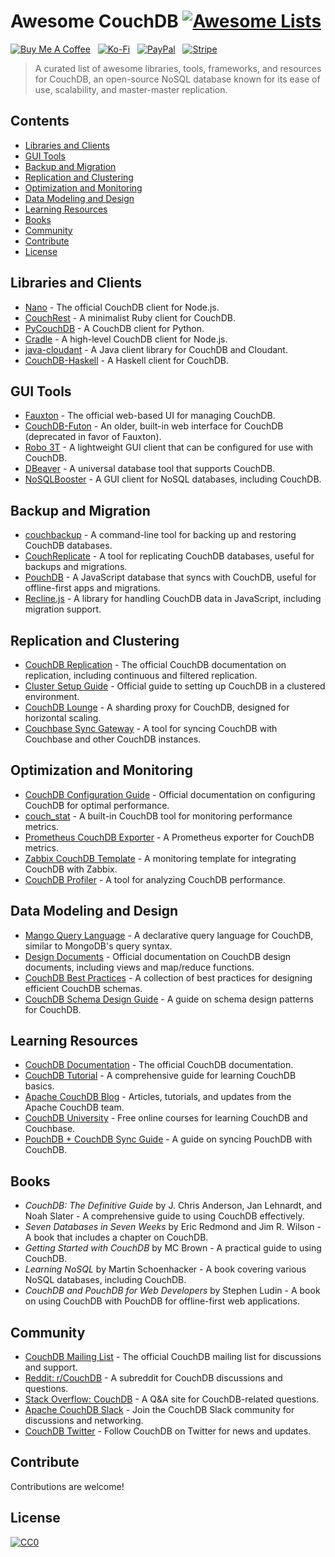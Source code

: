 # Awesome CouchDB [![Awesome Lists](https://srv-cdn.himpfen.io/badges/awesome-lists/awesomelists-flat.svg)](https://github.com/awesomelistsio/awesome)

[![Buy Me A Coffee](https://srv-cdn.himpfen.io/badges/buymeacoffee/buymeacoffee-flat.svg)](https://tinyurl.com/2h9aktmd) &nbsp; [![Ko-Fi](https://srv-cdn.himpfen.io/badges/kofi/kofi-flat.svg)](https://tinyurl.com/d4xnrptz) &nbsp; [![PayPal](https://srv-cdn.himpfen.io/badges/paypal/paypal-flat.svg)](https://tinyurl.com/mr22naua) &nbsp; [![Stripe](https://srv-cdn.himpfen.io/badges/stripe/stripe-flat.svg)](https://tinyurl.com/e8ymxdw3)

> A curated list of awesome libraries, tools, frameworks, and resources for CouchDB, an open-source NoSQL database known for its ease of use, scalability, and master-master replication.

## Contents

- [Libraries and Clients](#libraries-and-clients)
- [GUI Tools](#gui-tools)
- [Backup and Migration](#backup-and-migration)
- [Replication and Clustering](#replication-and-clustering)
- [Optimization and Monitoring](#optimization-and-monitoring)
- [Data Modeling and Design](#data-modeling-and-design)
- [Learning Resources](#learning-resources)
- [Books](#books)
- [Community](#community)
- [Contribute](#contribute)
- [License](#license)

## Libraries and Clients

- [Nano](https://github.com/apache/couchdb-nano) - The official CouchDB client for Node.js.
- [CouchRest](https://github.com/couchrest/couchrest) - A minimalist Ruby client for CouchDB.
- [PyCouchDB](https://github.com/histrio/pycouchdb) - A CouchDB client for Python.
- [Cradle](https://github.com/flatiron/cradle) - A high-level CouchDB client for Node.js.
- [java-cloudant](https://github.com/cloudant/java-cloudant) - A Java client library for CouchDB and Cloudant.
- [CouchDB-Haskell](https://github.com/jdreaver/couchdb-haskell) - A Haskell client for CouchDB.

## GUI Tools

- [Fauxton](https://couchdb.apache.org/fauxton-visual-guide/index.html) - The official web-based UI for managing CouchDB.
- [CouchDB-Futon](https://docs.couchdb.org/en/stable/api/server/common.html#futon) - An older, built-in web interface for CouchDB (deprecated in favor of Fauxton).
- [Robo 3T](https://robomongo.org/) - A lightweight GUI client that can be configured for use with CouchDB.
- [DBeaver](https://dbeaver.io/) - A universal database tool that supports CouchDB.
- [NoSQLBooster](https://nosqlbooster.com/) - A GUI client for NoSQL databases, including CouchDB.

## Backup and Migration

- [couchbackup](https://github.com/cloudant/couchbackup) - A command-line tool for backing up and restoring CouchDB databases.
- [CouchReplicate](https://github.com/glynnbird/couchreplicate) - A tool for replicating CouchDB databases, useful for backups and migrations.
- [PouchDB](https://pouchdb.com/) - A JavaScript database that syncs with CouchDB, useful for offline-first apps and migrations.
- [Recline.js](https://github.com/okfn/recline) - A library for handling CouchDB data in JavaScript, including migration support.

## Replication and Clustering

- [CouchDB Replication](https://docs.couchdb.org/en/stable/replication/protocol.html) - The official CouchDB documentation on replication, including continuous and filtered replication.
- [Cluster Setup Guide](https://docs.couchdb.org/en/stable/setup/cluster.html) - Official guide to setting up CouchDB in a clustered environment.
- [CouchDB Lounge](https://github.com/cloudant-labs/couchdb-lounge) - A sharding proxy for CouchDB, designed for horizontal scaling.
- [Couchbase Sync Gateway](https://www.couchbase.com/products/sync-gateway) - A tool for syncing CouchDB with Couchbase and other CouchDB instances.

## Optimization and Monitoring

- [CouchDB Configuration Guide](https://docs.couchdb.org/en/stable/config/index.html) - Official documentation on configuring CouchDB for optimal performance.
- [couch_stat](https://docs.couchdb.org/en/stable/api/server/common.html#get--_stats) - A built-in CouchDB tool for monitoring performance metrics.
- [Prometheus CouchDB Exporter](https://github.com/gesellix/couchdb-prometheus-exporter) - A Prometheus exporter for CouchDB metrics.
- [Zabbix CouchDB Template](https://www.zabbix.com/integrations/couchdb) - A monitoring template for integrating CouchDB with Zabbix.
- [CouchDB Profiler](https://github.com/apache/couchdb-profiler) - A tool for analyzing CouchDB performance.

## Data Modeling and Design

- [Mango Query Language](https://docs.couchdb.org/en/stable/api/database/find.html) - A declarative query language for CouchDB, similar to MongoDB's query syntax.
- [Design Documents](https://docs.couchdb.org/en/stable/ddocs/index.html) - Official documentation on CouchDB design documents, including views and map/reduce functions.
- [CouchDB Best Practices](https://www.cloudant.com/product/cloudant-best-practices/) - A collection of best practices for designing efficient CouchDB schemas.
- [CouchDB Schema Design Guide](https://developer.ibm.com/articles/cl-cloudant-schema/) - A guide on schema design patterns for CouchDB.

## Learning Resources

- [CouchDB Documentation](https://docs.couchdb.org/en/stable/) - The official CouchDB documentation.
- [CouchDB Tutorial](https://www.tutorialspoint.com/couchdb/index.htm) - A comprehensive guide for learning CouchDB basics.
- [Apache CouchDB Blog](https://blog.couchdb.org/) - Articles, tutorials, and updates from the Apache CouchDB team.
- [CouchDB University](https://university.couchbase.com/) - Free online courses for learning CouchDB and Couchbase.
- [PouchDB + CouchDB Sync Guide](https://pouchdb.com/guides/replication.html) - A guide on syncing PouchDB with CouchDB.

## Books

- *CouchDB: The Definitive Guide* by J. Chris Anderson, Jan Lehnardt, and Noah Slater - A comprehensive guide to using CouchDB effectively.
- *Seven Databases in Seven Weeks* by Eric Redmond and Jim R. Wilson - A book that includes a chapter on CouchDB.
- *Getting Started with CouchDB* by MC Brown - A practical guide to using CouchDB.
- *Learning NoSQL* by Martin Schoenhacker - A book covering various NoSQL databases, including CouchDB.
- *CouchDB and PouchDB for Web Developers* by Stephen Ludin - A book on using CouchDB with PouchDB for offline-first web applications.

## Community

- [CouchDB Mailing List](https://lists.apache.org/list.html?user@couchdb.apache.org) - The official CouchDB mailing list for discussions and support.
- [Reddit: r/CouchDB](https://www.reddit.com/r/CouchDB/) - A subreddit for CouchDB discussions and questions.
- [Stack Overflow: CouchDB](https://stackoverflow.com/questions/tagged/couchdb) - A Q&A site for CouchDB-related questions.
- [Apache CouchDB Slack](https://couchdb-slack.herokuapp.com/) - Join the CouchDB Slack community for discussions and networking.
- [CouchDB Twitter](https://twitter.com/couchdb) - Follow CouchDB on Twitter for news and updates.

## Contribute

Contributions are welcome!

## License

[![CC0](https://mirrors.creativecommons.org/presskit/buttons/88x31/svg/by-sa.svg)](http://creativecommons.org/licenses/by-sa/4.0/)
